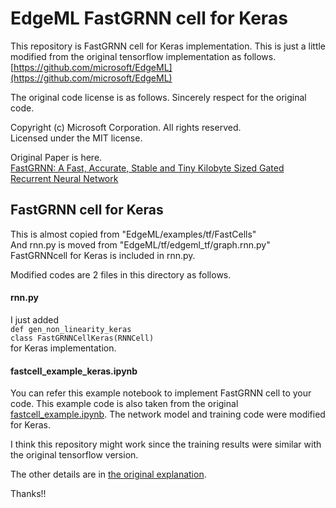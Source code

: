 # EdgeML FastGRNN cell for Keras

This repository is FastGRNN cell for Keras implementation. This is just a little modified from the original tensorflow implementation as follows.  
[https://github.com/microsoft/EdgeML](https://github.com/microsoft/EdgeML)  
  
The original code license is as follows. Sincerely respect for the original code.  
  
Copyright (c) Microsoft Corporation. All rights reserved.  
Licensed under the MIT license.
  
  
Original Paper is here.  
[FastGRNN: A Fast, Accurate, Stable and Tiny Kilobyte Sized Gated Recurrent Neural Network](https://arxiv.org/abs/1901.02358)  
  
  
## FastGRNN cell for Keras
This is almost copied from "EdgeML/examples/tf/FastCells"  
And rnn.py is moved from "EdgeML/tf/edgeml_tf/graph.rnn.py"  
FastGRNNcell for Keras is included in rnn.py.  
  
Modified codes are 2 files in this directory as follows.  
#### rnn.py  
I just added  
`def gen_non_linearity_keras`  
`class FastGRNNCellKeras(RNNCell)`  
for Keras implementation.
  

#### fastcell\_example\_keras.ipynb  
You can refer this example notebook to implement FastGRNN cell to your code. This example code is also taken from the original [fastcell_example.ipynb](https://github.com/microsoft/EdgeML/blob/master/examples/tf/FastCells/fastcell_example.ipynb).  The network model and training code were modified for Keras.  
  
I think this repository might work since the training results were similar with the original tensorflow version.  

The other details are in [the original explanation](https://github.com/microsoft/EdgeML/tree/master/examples/tf/FastCells).  
  
Thanks!!
